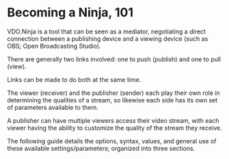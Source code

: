 # Becoming a Ninja, 101

VDO.Ninja is a tool that can be seen as a mediator, negotiating a direct connection between a publishing device and a viewing device (such as OBS; Open Broadcasting Studio).

There are generally two links involved: one to push (publish) and one to pull (view).

Links can be made to do both at the same time.

The viewer (receiver) and the publisher (sender) each play their own role in determining the qualities of a stream, so likewise each side has its own set of parameters available to them.

A publisher can have multiple viewers access their video stream, with each viewer having the ability to customize the quality of the stream they receive.

The following guide details the options, syntax, values, and general use of these available settings/parameters; organized into three sections.

